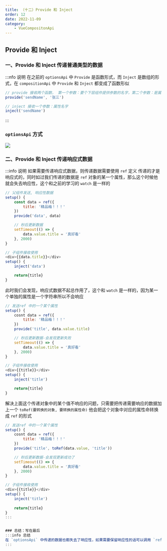 ```yaml
---
title: （十二）Provide 和 Inject
order: 12
date: 2022-11-09
category:
    - VueCompositonApi
---
```


## Provide 和 Inject

### 一、Provide 和 Inject 传递普通类型的数据
:::nfo 说明
在之前的 `optionsApi` 中 `Provide` 是函数形式，而 `Inject` 是数组的形式，在 `compositionApi` 中 `Provide` 和 `Inject` 都变成了函数形似

```js
// provide 接收两个函数， 第一个参数：要个下层组件提供参数的名字，第二个参数：是属性值
provide('sendName', '张三')

// inject 接收一个参数：属性名字
inject('sendName')
```
:::
### `optionsApi` 方式

![](https://image.zswei.xyz//img/compostiotnApi-12.png)


### 二、Provide 和 Inject 传递响应式数据
:::info 说明
如果需要传递响应式数据，则传递数据需要使用 `ref` 定义 传递的才是响应式的，同时如过我们传递的数据是 `ref` 对象的某一个属性，那么这个时候他就会失去响应性，这个和之前的学习的 `watch` 是一样的
```js
// 父组件发送, 响应性数据
setup() {
    const data = ref({
        title: '精品梅！！！'
    })
    provide('data', data)

    // 秒后更新数据
    setTimeout(() => {
        data.value.title = '真好看'
    }, 2000)
}

// 子组件接收使用
<div>{{data.title}}</div>
setup() {
    inject('data')

    return{title}
}
```


此时我们会发现，响应式数据不起总作用了，这个和 `watch` 是一样的，因为某一个单独的属性是一个字符串所以不会响应
```js
// 发送ref 中的一个某个属性
setup() {
    cosnt data = ref({
        title: '精品梅！！！'
    })
    provide('title', data.value.title)

    // 秒后更新数据-会发现更新失败
    setTimeout(() => {
        data.value.title = '真好看'
    }, 2000)
}

// 子组件接收使用
<div>{{title}}</div>
setup() {
    inject('title')

    return{title}
}
```


解决上面这个传递对象中的某个值不响应的问题，只需要把传递需要响应的数据加上一个  `toRef(要转换的对象, 要转换的属性命)` 他会把这个对象中对应的属性命转换成 `ref` 的形式 
```js
// 发送ref 中的一个某个属性
setup() {
    cosnt data = ref({
        title: '精品梅！！！'
    })
    provide('title', toRef(data.value, 'title'))

    // 秒后更新数据-会发现更新成功了
    setTimeout(() => {
        data.value.title = '真好看'
    }, 2000)
}

// 子组件接收使用
<div>{{title}}</div>
setup() {
    inject('title')
    
    return{title}
}
:::


### 总结：写在最后
:::info 总结
在 `optionsApi` 中传递的数据也都失去了响应性，如果需要保留响应性的话可以调用 `ref()`、 `toRef()`、 `reactive()` 来把传递的数据转换成响应性的数据
:::